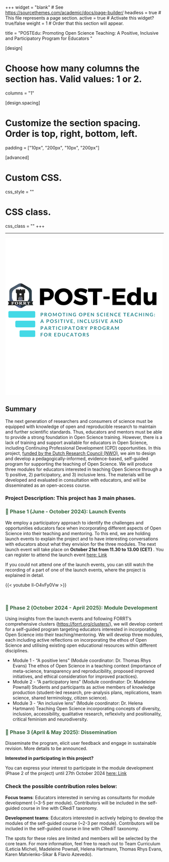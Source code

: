 +++
widget = "blank"  # See https://sourcethemes.com/academic/docs/page-builder/
headless = true  # This file represents a page section.
active = true  # Activate this widget? true/false
weight = 1  # Order that this section will appear.

title = "POSTEdu: Promoting Open Science Teaching: A Positive, Inclusive and Participatory Program for Educators "

[design]
  # Choose how many columns the section has. Valid values: 1 or 2.
  columns = "1"

[design.spacing]
  # Customize the section spacing. Order is top, right, bottom, left.
  padding = ["10px", "200px", "10px", "200px"]

[advanced]
 # Custom CSS. 
 css_style = ""
 
 # CSS class.
 css_class = ""
+++

****


![](PostEdu.png)

## Summary

The next generation of researchers and consumers of science must be equipped with knowledge of open and reproducible research to maintain and further scientific standards. Thus, educators and mentors must be able to provide a strong foundation in Open Science training. However, there is a lack of training and support available for educators in Open Science, including Continuing Professional Development (CPD) opportunities. In this project, [funded by the Dutch Research Council (NWO)](https://www.nwo.nl/en/researchprogrammes/open-science/open-science-fund/open-science-fund-2023-awarded-grants), we aim to design and develop a pedagogically-informed, evidence-based, self-guided program for supporting the teaching of Open Science. We will produce three modules for educators interested in teaching Open Science through a 1) positive, 2) participatory, and 3) inclusive lens. The materials will be developed and evaluated in consultation with educators, and will be disseminated as an open-access course.


### Project Description: This project has 3 main phases.

<h3 style="color:#38673F"> 🚨 <strong> Phase 1 (June - October 2024): Launch Events
 </strong> </h3>

We employ a participatory approach to identify the challenges and opportunities educators face when incorporating different aspects of Open Science into their teaching and mentoring. To this end, we are holding launch events to explain the project and to have interesting conversations with educators about what they envision for the three modules. The next launch event will take place on <strong> October 21st from 11.30 to 13.00 (CET) </strong>. You can register to attend the launch event [here: Link ](https://docs.google.com/forms/d/1aH9yRhjehwwgZNDMJz9DEeF5cKAl2MmKsuQOcBawcSw/viewform?ts=66f5bd78&edit_requested=true)

If you could not attend one of the launch events, you can still watch the recording of a part of one of the launch events, where the project is explained in detail.

{{< youtube Il-O4vFy0Vw >}}

<br>

<h3 style="color:#38673F"> 🚨 <strong> Phase 2 (October 2024 - April 2025): Module Development
 </strong> </h3>

Using insights from the launch events and following FORRT’s comprehensive clusters (https://forrt.org/clusters/), we will develop content for a self-guided program targeting educators interested in incorporating Open Science into their teaching/mentoring. We will develop three modules, each including active reflections on incorporating the ethos of Open Science and utilising existing open educational resources within different disciplines.

- Module 1 - “A positive lens” (Module coordinator: Dr. Thomas Rhys Evans)
The ethos of Open Science in a teaching context (importance of meta-science, transparency and reproducibility, proposed improved initiatives, and ethical consideration for improved practices). 
- Module 2 - “A participatory lens” (Module coordinator: Dr. Madeleine Pownall) 
Students and participants as active members of knowledge production (student-led research, pre-analysis plans, replications, team science, shared terminology, citizen science).
- Module 3 - “An inclusive lens” (Module coordinator: Dr. Helena Hartmann) 
Teaching Open Science incorporating concepts of diversity, inclusion, accessibility, qualitative research, reflexivity and positionality, critical feminism and neurodiversity.

<h3 style="color:#38673F"> 🚨 <strong> Phase 3 (April & May 2025): Dissemination
 </strong> </h3>
Disseminate the program, elicit user feedback and engage in sustainable revision. More details to be announced. 


<p> <strong> Interested in participating in this project?
 </strong> </p>

You can express your interest to participate in the module development (Phase 2 of the project) until 27th October 2024 [here: Link](https://docs.google.com/forms/d/10fkyhgAxn94xkrdGhtMJsabHivtfNGTAEVjw48wcqQc/viewform?ts=66f6d87f&edit_requested=true)

### Check the possible contribution roles below:

<strong>Focus teams</strong>: Educators interested in serving as consultants for module development (~3-5 per module). Contributors will be included in the self-guided course in line with CRediT taxonomy.

<strong>Development teams</strong>: Educators interested in actively helping to develop the modules of the self-guided course (~2-3 per module). Contributors will be included in the self-guided course in line with CRediT taxonomy. 

The spots for these roles are limited and members will be selected by the core team. For more information, feel free to reach out to Team Curriculum (Leticia Micheli, Madeleine Pownall, Helena Hartmann, Thomas Rhys Evans, Karen Matvienko-Sikar & Flavio Azevedo).
